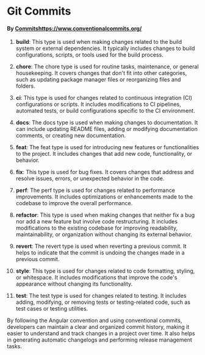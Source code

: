 # Git Commits 

#### By [Commits](https://www.conventionalcommits.org/)https://www.conventionalcommits.org/

1. **build**: This type is used when making changes related to the build system or external dependencies. It typically includes changes to build configurations, scripts, or tools used for the build process.

2. **chore**: The chore type is used for routine tasks, maintenance, or general housekeeping. It covers changes that don't fit into other categories, such as updating package manager files or reorganizing files and folders.

3. **ci**: This type is used for changes related to continuous integration (CI) configurations or scripts. It includes modifications to CI pipelines, automated tests, or build configurations specific to the CI environment.

4. **docs**: The docs type is used when making changes to documentation. It can include updating README files, adding or modifying documentation comments, or creating new documentation.

5. **feat**: The feat type is used for introducing new features or functionalities to the project. It includes changes that add new code, functionality, or behavior.

6. **fix**: This type is used for bug fixes. It covers changes that address and resolve issues, errors, or unexpected behavior in the code.

7. **perf**: The perf type is used for changes related to performance improvements. It includes optimizations or enhancements made to the codebase to improve the overall performance.

8. **refactor**: This type is used when making changes that neither fix a bug nor add a new feature but involve code restructuring. It includes modifications to the existing codebase for improving readability, maintainability, or organization without changing its external behavior.

9. **revert**: The revert type is used when reverting a previous commit. It helps to indicate that the commit is undoing the changes made in a previous commit.

10. **style**: This type is used for changes related to code formatting, styling, or whitespace. It includes modifications that improve the code's appearance without changing its functionality.

11. **test**: The test type is used for changes related to testing. It includes adding, modifying, or removing tests or testing-related code, such as test cases or testing utilities.

By following the Angular convention and using conventional commits, developers can maintain a clear and organized commit history, making it easier to understand and track changes in a project over time. It also helps in generating automatic changelogs and performing release management tasks.
